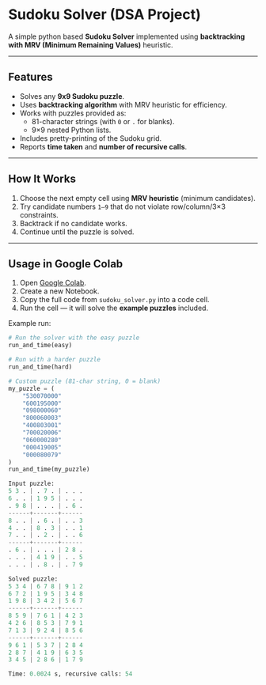 # Sudoku Solver (DSA Project)

A simple python based **Sudoku Solver** implemented using **backtracking with MRV (Minimum Remaining Values)** heuristic.  

---

##  Features
- Solves any **9x9 Sudoku puzzle**.
- Uses **backtracking algorithm** with MRV heuristic for efficiency.
- Works with puzzles provided as:
  - 81-character strings (with `0` or `.` for blanks).
  - 9×9 nested Python lists.
- Includes pretty-printing of the Sudoku grid.
- Reports **time taken** and **number of recursive calls**.

---

##  How It Works
1. Choose the next empty cell using **MRV heuristic** (minimum candidates).
2. Try candidate numbers `1–9` that do not violate row/column/3×3 constraints.
3. Backtrack if no candidate works.
4. Continue until the puzzle is solved.

---

##  Usage in Google Colab

1. Open [Google Colab](https://colab.research.google.com/).
2. Create a new Notebook.
3. Copy the full code from `sudoku_solver.py` into a code cell.
4. Run the cell — it will solve the **example puzzles** included.

Example run:
```python
# Run the solver with the easy puzzle
run_and_time(easy)

# Run with a harder puzzle
run_and_time(hard)

# Custom puzzle (81-char string, 0 = blank)
my_puzzle = (
    "530070000"
    "600195000"
    "098000060"
    "800060003"
    "400803001"
    "700020006"
    "060000280"
    "000419005"
    "000080079"
)
run_and_time(my_puzzle)

Input puzzle:
5 3 . | . 7 . | . . .
6 . . | 1 9 5 | . . .
. 9 8 | . . . | . 6 .
------+-------+------
8 . . | . 6 . | . . 3
4 . . | 8 . 3 | . . 1
7 . . | . 2 . | . . 6
------+-------+------
. 6 . | . . . | 2 8 .
. . . | 4 1 9 | . . 5
. . . | . 8 . | . 7 9

Solved puzzle:
5 3 4 | 6 7 8 | 9 1 2
6 7 2 | 1 9 5 | 3 4 8
1 9 8 | 3 4 2 | 5 6 7
------+-------+------
8 5 9 | 7 6 1 | 4 2 3
4 2 6 | 8 5 3 | 7 9 1
7 1 3 | 9 2 4 | 8 5 6
------+-------+------
9 6 1 | 5 3 7 | 2 8 4
2 8 7 | 4 1 9 | 6 3 5
3 4 5 | 2 8 6 | 1 7 9

Time: 0.0024 s, recursive calls: 54
